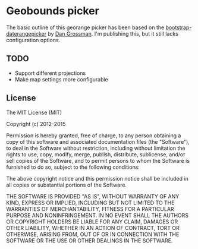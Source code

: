 # Geobounds picker

The basic outline of this georange picker has been based on the [bootstrap-daterangepicker](https://github.com/dangrossman/bootstrap-daterangepicker) by [Dan Grossman](https://github.com/dangrossman). I'm publishing this, but it still lacks configuration options.

## TODO

* Support different projections
* Make map settings more configurable

## License

The MIT License (MIT)

Copyright (c) 2012-2015

Permission is hereby granted, free of charge, to any person obtaining a copy
of this software and associated documentation files (the "Software"), to deal
in the Software without restriction, including without limitation the rights
to use, copy, modify, merge, publish, distribute, sublicense, and/or sell
copies of the Software, and to permit persons to whom the Software is
furnished to do so, subject to the following conditions:

The above copyright notice and this permission notice shall be included in
all copies or substantial portions of the Software.

THE SOFTWARE IS PROVIDED "AS IS", WITHOUT WARRANTY OF ANY KIND, EXPRESS OR
IMPLIED, INCLUDING BUT NOT LIMITED TO THE WARRANTIES OF MERCHANTABILITY,
FITNESS FOR A PARTICULAR PURPOSE AND NONINFRINGEMENT. IN NO EVENT SHALL THE
AUTHORS OR COPYRIGHT HOLDERS BE LIABLE FOR ANY CLAIM, DAMAGES OR OTHER
LIABILITY, WHETHER IN AN ACTION OF CONTRACT, TORT OR OTHERWISE, ARISING FROM,
OUT OF OR IN CONNECTION WITH THE SOFTWARE OR THE USE OR OTHER DEALINGS IN
THE SOFTWARE.
